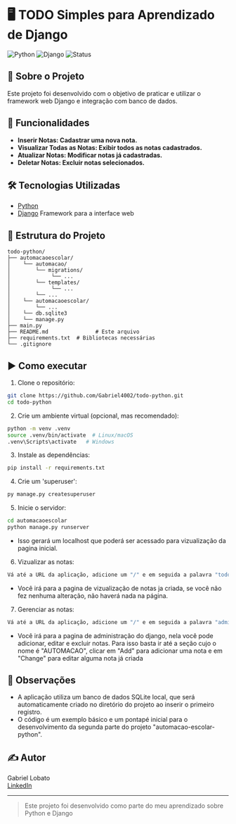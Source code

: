 # 🖥️ TODO Simples para Aprendizado de Django

![Python](https://img.shields.io/badge/Python-3.10%2B-blue)
![Django](https://img.shields.io/badge/Django-5.2.6%2-006400)
![Status](https://img.shields.io/badge/Status-Concluído-brightgreen)

## 📌 Sobre o Projeto
Este projeto foi desenvolvido com o objetivo de praticar e utilizar o framework web Django e integração com banco de dados.


## 🚀 Funcionalidades
- **Inserir Notas: Cadastrar uma nova nota.**
- **Visualizar Todas as Notas: Exibir todos as notas cadastrados.**
- **Atualizar Notas: Modificar notas já cadastradas.**
- **Deletar Notas: Excluir notas selecionados.**

## 🛠 Tecnologias Utilizadas
- [Python](https://www.python.org/)
- [Django](https://www.djangoproject.com/) Framework para a interface web

## 📁 Estrutura do Projeto
```
todo-python/
├── automacaoescolar/
│    └── automacao/
│        └── migrations/
│             └── ...
│        └── templates/
│             └── ...
│        └── ...
│    └── automacaoescolar/
│        └── ...
│    └── db.sqlite3
│    └── manage.py
├── main.py
├── README.md               # Este arquivo
├── requirements.txt  # Bibliotecas necessárias
└── .gitignore        
```
## ▶️ Como executar

1. Clone o repositório:
```bash
git clone https://github.com/Gabriel4002/todo-python.git
cd todo-python
```

2. Crie um ambiente virtual (opcional, mas recomendado):
```bash
python -m venv .venv
source .venv/bin/activate  # Linux/macOS
.venv\Scripts\activate   # Windows
```

3. Instale as dependências:
```bash
pip install -r requirements.txt
```

4. Crie um 'superuser':
```bash
py manage.py createsuperuser
```

5. Inicie o servidor:
```bash
cd automacaoescolar
python manage.py runserver
```
- Isso gerará um localhost que poderá ser acessado para vizualização da pagina inicial.

6. Vizualizar as notas:
```bash
Vá até a URL da aplicação, adicione um "/" e em seguida a palavra "todos/"
```
- Você irá para a pagina de vizualização de notas ja criada, se você não fez nenhuma alteração, não haverá nada na página.

7. Gerenciar as notas:
```bash
Vá até a URL da aplicação, adicione um "/" e em seguida a palavra "admin/"
```
- Você irá para a pagina de administração do django, nela você pode adicionar, editar e excluir notas. Para isso basta ir até a seção cujo o nome é "AUTOMACAO", clicar em "Add" para adicionar uma nota e em "Change" para editar alguma nota já criada

## 📝 Observações

- A aplicação utiliza um banco de dados SQLite local, que será automaticamente criado no diretório do projeto ao inserir o primeiro registro.
- O código é um exemplo básico e um pontapé inicial para o desenvolvimento da segunda parte do projeto "automacao-escolar-python".

## ✍️ Autor

Gabriel Lobato  
[LinkedIn](https://www.linkedin.com/in/gabriel-lobato-314096371)

---

> Este projeto foi desenvolvido como parte do meu aprendizado sobre Python e Django
